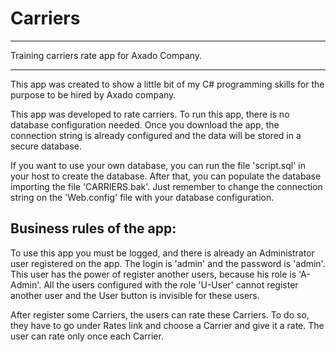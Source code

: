 # Carriers
*********************************************
Training carriers rate app for Axado Company.
*********************************************
This app was created to show a little bit of my C# programming skills for the purpose to be hired by Axado company.

This app was developed to rate carriers. To run this app, there is no database configuration needed. Once you download the app, the connection string is already configured and the data will be stored in a secure database.

If you want to use your own database, you can run the file 'script.sql' in your host to create the database. After that, you can populate the database importing the file 'CARRIERS.bak'. Just remember to change the connection string on the 'Web.config' file with your database configuration.

Business rules of the app:
--------------------------
To use this app you must be logged, and there is already an Administrator user registered on the app. The login is 'admin' and the password is 'admin'. This user has the power of register another users, because his role is 'A-Admin'. All the users configured with the role 'U-User' cannot register another user and the User button is invisible for these users.

After register some Carriers, the users can rate these Carriers. To do so, they have to go under Rates link and choose a Carrier and give it a rate. The user can rate only once each Carrier.

